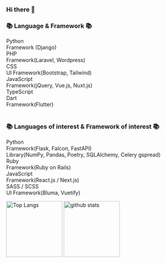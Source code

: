 ### Hi there 👋

### 📚 Language & Framework 📚<br>
Python<br>
Framework (Django)<br>
PHP<br>
Framework(Laravel, Wordpress)<br>
CSS<br>
UI Framework(Bootstrap, Tailwind)<br>
JavaScript<br>
Framework(jQuery, Vue.js, Nuxt.js)<br>
TypeScript<br>
Dart<br>
Framework(Flutter)<br><br>

### 📚 Languages of interest & Framework of interest 📚<br>
Python<br>
Framework(Flask, Falcon, FastAPI)<br>
Library(NumPy, Pandas, Poetry, SQLAlchemy, Celery gspread)<br>
Ruby<br>
Framework(Ruby on Rails)<br>
JavaScript<br>
Framework(React.js / Next.js)<br>
SASS / SCSS<br>
UI Framework(Bluma, Vuetify)<br>


<!--
**takushisato/takushisato** is a ✨ _special_ ✨ repository because its `README.md` (this file) appears on your GitHub profile.

Here are some ideas to get you started:

- 🔭 I’m currently working on ...
- 🌱 I’m currently learning ...
- 👯 I’m looking to collaborate on ...
- 🤔 I’m looking for help with ...
- 💬 Ask me about ...
- 📫 How to reach me: ...
- 😄 Pronouns: ...
- ⚡ Fun fact: ...
-->

<p align="left"> 
  <img alt="Top Langs" height="150px" src="https://github-readme-stats.vercel.app/api/top-langs/?username=takushisato&layout=compact&show_icons=true&theme=onedark" />
  <img alt="github stats" height="150px" src="https://github-readme-stats.vercel.app/api?username=takushisato&theme=onedark&show_icons=ture" />
</p>
